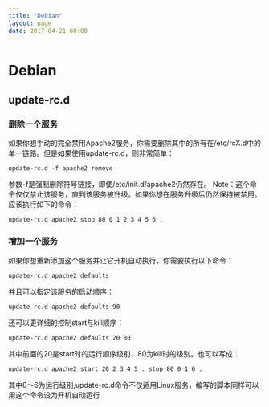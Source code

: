 ```yaml
---
title: "Debian"
layout: page
date: 2017-04-21 00:00
---
```



# Debian

## update-rc.d

### 删除一个服务

如果你想手动的完全禁用Apache2服务，你需要删除其中的所有在/etc/rcX.d中的单一链路。但是如果使用update-rc.d，则非常简单： 
```
update-rc.d -f apache2 remove
```

参数-f是强制删除符号链接，即使/etc/init.d/apache2仍然存在。 Note：这个命令仅仅禁止该服务，直到该服务被升级。如果你想在服务升级后仍然保持被禁用。应该执行如下的命令：
```
update-rc.d apache2 stop 80 0 1 2 3 4 5 6 .
```

### 增加一个服务

如果你想重新添加这个服务并让它开机自动执行，你需要执行以下命令： 
```
update-rc.d apache2 defaults
```

并且可以指定该服务的启动顺序：
```
update-rc.d apache2 defaults 90
```

还可以更详细的控制start与kill顺序：
```
update-rc.d apache2 defaults 20 80
```

其中前面的20是start时的运行顺序级别，80为kill时的级别。也可以写成：
```
update-rc.d apache2 start 20 2 3 4 5 . stop 80 0 1 6 .
```
其中0～6为运行级别,update-rc.d命令不仅适用Linux服务，编写的脚本同样可以用这个命令设为开机自动运行 